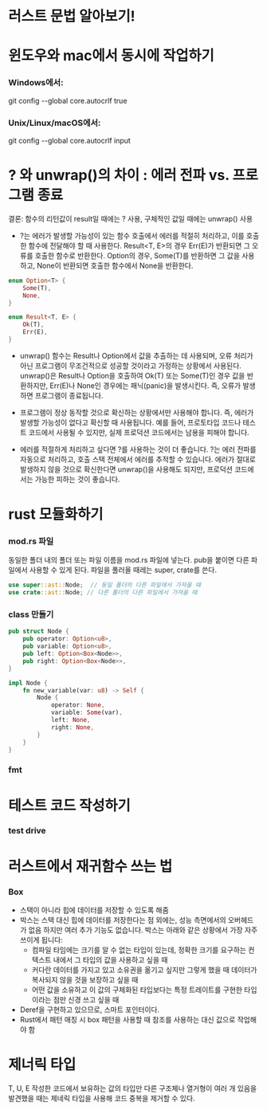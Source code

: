 # 러스트 문법 알아보기!

# 윈도우와 mac에서 동시에 작업하기
### Windows에서:
git config --global core.autocrlf true

### Unix/Linux/macOS에서:
git config --global core.autocrlf input



# ? 와 unwrap()의 차이 : 에러 전파 vs. 프로그램 종료
결론: 함수의 리턴값이 result일 때에는 ? 사용, 구체적인 값일 때에는 unwrap() 사용

- ?는 에러가 발생할 가능성이 있는 함수 호출에서 에러를 적절히 처리하고, 이를 호출한 함수에 전달해야 할 때 사용한다. 
Result<T, E>의 경우 Err(E)가 반환되면 그 오류를 호출한 함수로 반환한다.
Option<T>의 경우, Some(T)를 반환하면 그 값을 사용하고, None이 반환되면 호출한 함수에서 None을 반환한다. 
```rs
enum Option<T> {
    Some(T),
    None,
}

enum Result<T, E> {
    Ok(T),
    Err(E),
}
```


- unwrap() 함수는 Result나 Option에서 값을 추출하는 데 사용되며, 
오류 처리가 아닌 프로그램이 무조건적으로 성공할 것이라고 가정하는 상황에서 사용된다.
unwrap()은 Result나 Option을 호출하여 Ok(T) 또는 Some(T)인 경우 값을 반환하지만, 
Err(E)나 None인 경우에는 패닉(panic)을 발생시킨다. 즉, 오류가 발생하면 프로그램이 종료됩니다.
- 프로그램이 정상 동작할 것으로 확신하는 상황에서만 사용해야 합니다. 즉, 에러가 발생할 가능성이 없다고 확신할 때 사용됩니다. 예를 들어, 프로토타입 코드나 테스트 코드에서 사용될 수 있지만, 실제 프로덕션 코드에서는 남용을 피해야 합니다.

- 에러를 적절하게 처리하고 싶다면 ?를 사용하는 것이 더 좋습니다. 
?는 에러 전파를 자동으로 처리하고, 호출 스택 전체에서 에러를 추적할 수 있습니다.
에러가 절대로 발생하지 않을 것으로 확신한다면 unwrap()을 사용해도 되지만, 프로덕션 코드에서는 가능한 피하는 것이 좋습니다.



# rust 모듈화하기
### mod.rs 파일
동일한 폴더 내의 폴더 또는 파일 이름을 mod.rs 파일에 넣는다.
pub을 붙이면 다른 파일에서 사용할 수 있게 된다.
파일을 풀러올 때레는 super, crate를 쓴다.
```rs
use super::ast::Node;  // 동일 폴더의 다른 파일에서 가져올 때
use crate::ast::Node; // 다른 폴더의 다른 파일에서 가져올 때
```

### class 만들기
```rs
pub struct Node {
    pub operator: Option<u8>,
    pub variable: Option<u8>,
    pub left: Option<Box<Node>>,
    pub right: Option<Box<Node>>,
}

impl Node {
    fn new_variable(var: u8) -> Self {
        Node {
            operator: None,
            variable: Some(var),
            left: None,
            right: None,
        }
    }
}      
```
### fmt














# 테스트 코드 작성하기
### test drive



# 러스트에서 재귀함수 쓰는 법
### Box<T>
- 스택이 아니라 힙에 데이터를 저장할 수 있도록 해줌
- 박스는 스택 대신 힙에 데이터를 저장한다는 점 외에는, 성능 측면에서의 오버헤드가 없음
하지만 여러 추가 기능도 없습니다. 박스는 아래와 같은 상황에서 가장 자주 쓰이게 됩니다:
    - 컴파일 타임에는 크기를 알 수 없는 타입이 있는데, 정확한 크기를 요구하는 컨텍스트 내에서 그 타입의 값을 사용하고 싶을 때
    - 커다란 데이터를 가지고 있고 소유권을 옮기고 싶지만 그렇게 했을 때 데이터가 복사되지 않을 것을 보장하고 싶을 때
    - 어떤 값을 소유하고 이 값의 구체화된 타입보다는 특정 트레이트를 구현한 타입이라는 점만 신경 쓰고 싶을 때
- Deref을 구현하고 있으므로, 스마트 포인터이다. 
- Rust에서 패턴 매칭 시 box 패턴을 사용할 때 참조를 사용하는 대신 값으로 작업해야 함



# 제너릭 타입
T, U, E
작성한 코드에서 보유하는 값의 타입만 다른 구조체나 열거형이 여러 개 있음을 발견했을 때는 제네릭 타입을 사용해 코드 중복을 제거할 수 있다.
